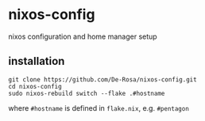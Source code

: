 # nixos-config

nixos configuration and home manager setup


## installation

```
git clone https://github.com/De-Rosa/nixos-config.git
cd nixos-config
sudo nixos-rebuild switch --flake .#hostname
```
where `#hostname` is defined in `flake.nix`, e.g. `#pentagon`
